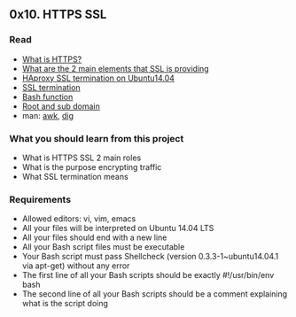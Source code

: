 ## 0x10. HTTPS SSL

### Read

- [What is HTTPS?](https://www.instantssl.com/ssl-certificate-products/https.html)
- [What are the 2 main elements that SSL is providing](https://www.sslshopper.com/why-ssl-the-purpose-of-using-ssl-certificates.html)
- [HAproxy SSL termination on Ubuntu14.04](https://www.digitalocean.com/community/tutorials/how-to-secure-haproxy-with-let-s-encrypt-on-ubuntu-14-04)
- [SSL termination](https://en.wikipedia.org/wiki/TLS_termination_proxy)
- [Bash function](http://tldp.org/LDP/abs/html/complexfunct.html)
- [Root and sub domain](http://support.landingi.com/article/147-the-root-domain-and-sub-domain-differences)
- man: [awk](http://man7.org/linux/man-pages/man1/awk.1p.html), [dig](https://linux.die.net/man/1/dig)

### What you should learn from this project

- What is HTTPS SSL 2 main roles
- What is the purpose encrypting traffic
- What SSL termination means

### Requirements

- Allowed editors: vi, vim, emacs
- All your files will be interpreted on Ubuntu 14.04 LTS
- All your files should end with a new line
- All your Bash script files must be executable
- Your Bash script must pass Shellcheck (version 0.3.3-1~ubuntu14.04.1 via apt-get) without any error
- The first line of all your Bash scripts should be exactly #!/usr/bin/env bash
- The second line of all your Bash scripts should be a comment explaining what is the script doing
